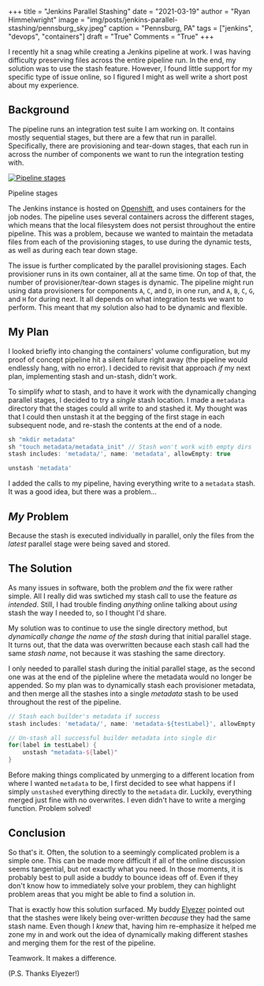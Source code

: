 +++
title   = "Jenkins Parallel Stashing"
date    = "2021-03-19"
author  = "Ryan Himmelwright"
image   = "img/posts/jenkins-parallel-stashing/pennsburg_sky.jpeg"
caption = "Pennsburg, PA"
tags    = ["jenkins", "devops", "containers"]
draft   = "True"
Comments = "True"
+++

I recently hit a snag while creating a Jenkins pipeline at work. I was having
difficulty preserving files across the entire pipeline run. In the end, my
solution was to use the stash feature. However, I found little support for my
specific type of issue online, so I figured I might as well write a short
post about my experience. 

<!--more-->

## Background

The pipeline runs an integration test suite I am working on. It contains
mostly sequential stages, but there are a few that run in parallel.
Specifically, there are provisioning and tear-down stages, that each run in
across the number of components we want to run the integration
testing with.

<a href="../../img/posts/jenkins-parallel-stashing/pipeline.png"><img alt="Pipeline stages" src="../../img/posts/jenkins-parallel-stashing/pipeline.png" style="max-width: 100%;"/></a>
<div class="caption">Pipeline stages</div>

The Jenkins instance is hosted on
[Openshift](https://www.openshift.com), and uses containers for the job
nodes. The pipeline uses several containers across the different stages,
which means that the local filesystem does not persist throughout the entire
pipeline. This was a problem, because we wanted to maintain the metadata files
from each of the provisioning stages, to use during the dynamic tests, as well
as during each tear down stage.

The issue is further complicated by the parallel provisioning stages. Each
provisioner runs in its own container, all at the same time. On top of that,
the number of provisioner/tear-down stages is dynamic. The pipeline might run
using data provisioners for components `A`, `C`, and `D`, in one run, and
`A`, `B`, `C`, `G`, and `H` for during next. It all depends on what
integration tests we want to perform. This meant that my solution also had to be dynamic and flexible.

## My Plan

I looked briefly into changing the containers' volume configuration, but my
proof of concept pipeline hit a silent failure right away (the pipeline would
endlessly hang, with no error). I decided to revisit that approach *if*
my next plan, implementing stash and un-stash, didn't work.

To simplify *what* to stash, and to have it work with the dynamically
changing parallel stages, I decided to try a *single* stash location. I made
a `metadata` directory that the stages could all write to and stashed it. My
thought was that I could then unstash it at the begging of the first stage in
each subsequent node, and re-stash the contents at the end of a node.

```groovy
sh "mkdir metadata"
sh "touch metadata/metadata_init" // Stash won't work with empty dirs
stash includes: 'metadata/', name: 'metadata', allowEmpty: true
```

```groovy
unstash 'metadata'
```

I added the calls to my pipeline, having everything write to a
`metadata` stash. It was a good idea, but there was a problem...

## *My* Problem

Because the stash is executed individually in parallel, only the files from
the *latest* parallel stage were being saved and stored.


## The Solution
As many issues in software, both the problem *and* the fix were rather simple. All
I really did was swtiched my stash call to use the feature
*as intended*. Still, I had trouble finding *anything* online talking about
*using* stash the way I needed to, so I thought I'd share.


My solution was to continue to use the single directory method, but
*dynamically change the name of the stash* during that initial parallel
stage. It turns out, that the data was overwritten because each stash call had the same *stash name*, not because it was stashing the same directory. 

I only needed to parallel stash during the initial parallel stage, as the
second one was at the end of the pipleline where the metadata would no longer
be appended. So my plan was to dynamically stash each provisioner metadata,
and then merge all the stashes into a single *metadata* stash to be used
throughout the rest of the pipeline.

```groovy
// Stash each builder's metadata if success
stash includes: 'metadata/', name: 'metadata-${testLabel}', allowEmpty: true
```

```groovy
// Un-stash all successful builder metadata into single dir
for(label in testLabel) {
    unstash "metadata-${label}"
}
```

Before making things complicated by unmerging to a different location from
where I wanted `metadata` to be, I first decided to see what happens if I
simply `unstashed` everything directly to the `metadata` dir. Luckily,
everything merged just fine with no overwrites. I even didn't have to write
a merging function. Problem solved!

## Conclusion

So that's it. Often, the solution to a seemingly complicated problem is a
simple one. This can be made more difficult if all of the online discussion
seems tangential, but not exactly what you need. In those moments, it is
probably best to pull aside a buddy to bounce ideas off of. Even if they
don't know how to immediately solve your problem, they can highlight problem
areas that you might be able to find a solution in. 

That is exactly how this solution surfaced. My buddy
[Elyezer](https://elyezer.com) pointed out that the stashes were likely being
over-written *because* they had the same stash name. Even though I *knew*
that, having him re-emphasize it helped me zone my in and work out the idea
of dynamically making different stashes and merging them for the rest of the
pipeline.

Teamwork. It makes a difference.

(P.S. Thanks Elyezer!)